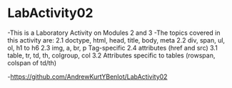 # LabActivity02
-This is a Laboratory Activity on Modules 2 and 3
-The topics covered in this activity are:
2.1 doctype, html, head, title, body, meta
2.2 div, span, ul, ol, h1 to h6
2.3 img, a, br, p Tag-specific
2.4 attributes (href and src)
3.1 table, tr, td, th, colgroup, col
3.2 Attributes specific to tables (rowspan, colspan of td/th)

-https://github.com/AndrewKurtYBenlot/LabActivity02
